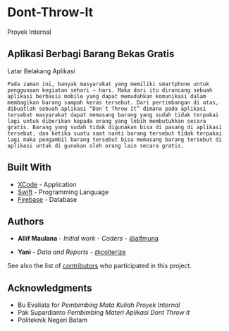 # Dont-Throw-It

Proyek Internal

## Aplikasi Berbagi Barang Bekas Gratis

Latar Belakang Aplikasi

``` 
Pada zaman ini, banyak masyarakat yang memiliki smartphone untuk penggunaan kegiatan sehari – hari. Maka dari itu dirancang sebuah aplikasi berbasis mobile yang dapat memudahkan komunikasi dalam membagikan barang sampah keras tersebut. Dari pertimbangan di atas, dibuatlah sebuah aplikasi “Don`t Throw It” dimana pada aplikasi tersebut masyarakat dapat memasang barang yang sudah tidak terpakai lagi untuk diberikan kepada orang yang lebih membutuhkan secara gratis. Barang yang sudah tidak digunakan bisa di pasang di aplikasi tersebut, dan ketika suatu saat nanti barang tersebut tidak terpakai lagi maka pengambil barang tersebut bisa memasang barang tersebut di aplikasi untuk di gunakan oleh orang lain secara gratis.
```
## Built With

* [XCode](https://developer.apple.com/xcode/) - Application
* [Swift](https://developer.apple.com/swift/) - Programming Language
* [Firebase](https://firebase.google.com/) - Database

## Authors

* **Allif Maulana** - *Initial work* - *Coders* - [@alfmuna](https://twitter.com/alfmuna)

* **Yani** - *Data and Reports* - [@colterize](https://twitter.com/colterize)

See also the list of [contributors](https://github.com/alfmvna/Dont-Throw-It/contributors) who participated in this project.

## Acknowledgments

* Bu Evaliata for *Pembimbing Mata Kuliah Proyek Internal*
* Pak Supardianto *Pembimbing Materi Aplikasi Dont Throw It*
* Politeknik Negeri Batam
